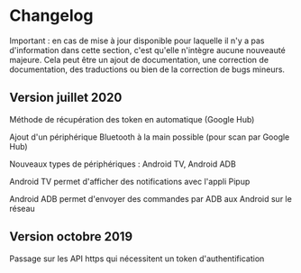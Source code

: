 # Changelog

Important : en cas de mise à jour disponible pour laquelle il n'y a pas d'information dans cette section, c'est qu'elle n'intègre aucune nouveauté majeure. Cela peut être un ajout de documentation, une correction de documentation, des traductions ou bien de la correction de bugs mineurs.


## Version juillet 2020

Méthode de récupération des token en automatique (Google Hub)

Ajout d'un périphérique Bluetooth à la main possible (pour scan par Google Hub)

Nouveaux types de périphériques : Android TV, Android ADB

Android TV permet d'afficher des notifications avec l'appli Pipup

Android ADB permet d'envoyer des commandes par ADB aux Android sur le réseau

## Version octobre 2019

Passage sur les API https qui nécessitent un token d'authentification
